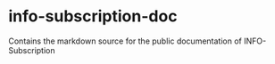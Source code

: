 # info-subscription-doc
Contains the markdown source for the public documentation of INFO-Subscription
